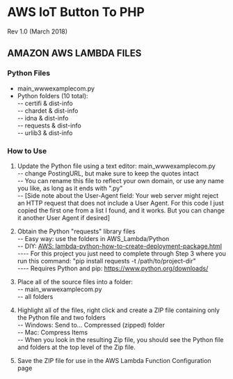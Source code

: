 # AWS IoT Button To PHP 
Rev 1.0 (March 2018)
  
## AMAZON AWS LAMBDA FILES

### Python Files
 
- main_wwwexamplecom.py
- Python folders (10 total):  
  --  certifi & dist-info  
  --  chardet & dist-info  
  --  idna & dist-info  
  --  requests & dist-info  
  --  urlib3 & dist-info  
 
### How to Use  

1. Update the Python file using a text editor: main_wwwexamplecom.py  
  -- change PostingURL, but make sure to keep the quotes intact  
  -- You can rename this file to reflect your own domain, or use any name you like, as long as it ends with ".py"  
  -- [Side note about the User-Agent field: Your web server might reject an HTTP request that does not include a User Agent. For this code I just copied the first one from a list I found, and it works. But you can change it another User Agent if desired]
  
2. Obtain the Python "requests" library files  
  -- Easy way: use the folders in AWS_Lambda/Python  
  -- DIY: [AWS: lambda-python-how-to-create-deployment-package.html](https://docs.aws.amazon.com/lambda/latest/dg/lambda-python-how-to-create-deployment-package.html)  
  ---- For this project you just need to complete through Step 3 where you run this command: "pip install requests -t /path/to/project-dir"  
  ---- Requires Python and pip: https://www.python.org/downloads/  
  
3. Place all of the source files into a folder:  
  -- main_wwwexamplecom.py  
  -- all folders  
  
4. Highlight all of the files, right click and create a ZIP file containing only the Python file and two folders  
  -- Windows: Send to... Compressed (zipped) folder  
  -- Mac: Compress Items  
  -- When you look in the resulting Zip file, you should see the Python file and folders at the top level of the Zip file. 

5. Save the ZIP file for use in the AWS Lambda Function Configuration page  
  
